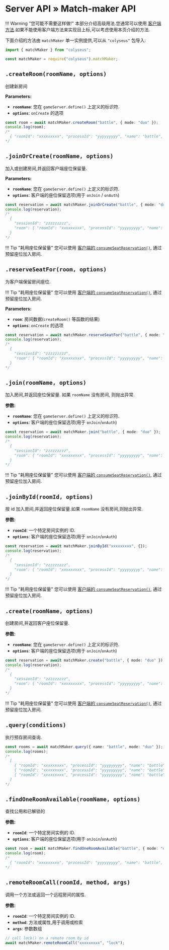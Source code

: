 # Server API &raquo; Match-maker API

!!! Warning "您可能不需要这样做!"
    本部分介绍高级用法.您通常可以使用 [客户端方法](/client/client/#methods).如果不能使用客户端方法来实现目上标,可以考虑使用本页介绍的方法.

下面介绍的方法由 `matchMaker` 单一实例提供,可以从 `"colyseus"` 包导入:

```typescript fct_label="TypeScript"
import { matchMaker } from "colyseus";
```

```javascript fct_label="JavaScript"
const matchMaker = require("colyseus").matchMaker;
```

## `.createRoom(roomName, options)`
创建新房间

**Parameters:**

- **`roomName`**: 您在 `gameServer.define()` 上定义的标识符.
- **`options`**: `onCreate` 的选项

```typescript
const room = await matchMaker.createRoom("battle", { mode: "duo" });
console.log(room);
/*
  { "roomId": "xxxxxxxxx", "processId": "yyyyyyyyy", "name": "battle", "locked": false }
*/
```

## `.joinOrCreate(roomName, options)`

加入或创建房间,并返回客户端座位保留量.

**Parameters:**

- **`roomName`**: 您在 `gameServer.define()` 上定义的标识符.
- **`options`**: 客户端的座位保留选项(用于 `onJoin` / `onAuth`)

```typescript
const reservation = await matchMaker.joinOrCreate("battle", { mode: "duo" });
console.log(reservation);
/*
  {
    "sessionId": "zzzzzzzzz",
    "room": { "roomId": "xxxxxxxxx", "processId": "yyyyyyyyy", "name": "battle", "locked": false }
  }
*/
```

!!! Tip "耗用座位保留量"
    您可以使用 [客户端的 `consumeSeatReservation()`](/client/client/#consumeseatreservation-reservation), 通过预留座位加入房间.

## `.reserveSeatFor(room, options)`
为客户端保留房间座位.

!!! Tip "耗用座位保留量"
    您可以使用 [客户端的 `consumeSeatReservation()`](/client/client/#consumeseatreservation-reservation), 通过预留座位加入房间.

**Parameters:**

- **`room`**: 房间数据(`createRoom()` 等函数的结果)
- **`options`**: `onCreate` 的选项

```typescript
const reservation = await matchMaker.reserveSeatFor("battle", { mode: "duo" });
console.log(reservation);
/*
  {
    "sessionId": "zzzzzzzzz",
    "room": { "roomId": "xxxxxxxxx", "processId": "yyyyyyyyy", "name": "battle", "locked": false }
  }
*/
```

## `.join(roomName, options)`
加入房间,并返回座位保留量. 如果 `roomName` 没有房间, 则抛出异常.

**参数:**

- **`roomName`**: 您在 `gameServer.define()` 上定义的标识符.
- **`options`**: 客户端的座位保留选项(用于 `onJoin`/`onAuth`)

```typescript
const reservation = await matchMaker.join("battle", { mode: "duo" });
console.log(reservation);
/*
  {
    "sessionId": "zzzzzzzzz",
    "room": { "roomId": "xxxxxxxxx", "processId": "yyyyyyyyy", "name": "battle", "locked": false }
  }
*/
```

!!! Tip "耗用座位保留量"
    您可以使用 [客户端的 `consumeSeatReservation()`](/client/client/#consumeseatreservation-reservation), 通过预留座位加入房间.

## `.joinById(roomId, options)`
按  id 加入房间,并返回座位保留量.如果 `roomName` 没有房间,则抛出异常.

**参数:**

- **`roomId`**: 一个特定房间实例的 ID.
- **`options`**: 客户端的座位保留选项(用于 `onJoin`/`onAuth`)

```typescript
const reservation = await matchMaker.joinById("xxxxxxxxx", {});
console.log(reservation);
/*
  {
    "sessionId": "zzzzzzzzz",
    "room": { "roomId": "xxxxxxxxx", "processId": "yyyyyyyyy", "name": "battle", "locked": false }
  }
*/
```

!!! Tip "耗用座位保留量"
    您可以使用 [客户端的 `consumeSeatReservation()`](/client/client/#consumeseatreservation-reservation), 通过预留座位加入房间.

## `.create(roomName, options)`
创建房间,并返回客户座位保留量.

**参数:**

- **`roomName`**: 您在 `gameServer.define()` 上定义的标识符.
- **`options`**: 客户端的座位保留选项(用于 `onJoin`/`onAuth`)

```typescript
const reservation = await matchMaker.create("battle", { mode: "duo" });
console.log(reservation);
/*
  {
    "sessionId": "zzzzzzzzz",
    "room": { "roomId": "xxxxxxxxx", "processId": "yyyyyyyyy", "name": "battle", "locked": false }
  }
*/
```

!!! Tip "耗用座位保留量"
    您可以使用 [客户端的 `consumeSeatReservation()`](/client/client/#consumeseatreservation-reservation), 通过预留座位加入房间.

## `.query(conditions)`
执行预存房间查询.

```typescript
const rooms = await matchMaker.query({ name: "battle", mode: "duo" });
console.log(rooms);
/*
  [
    { "roomId": "xxxxxxxxx", "processId": "yyyyyyyyy", "name": "battle", "locked": false },
    { "roomId": "xxxxxxxxx", "processId": "yyyyyyyyy", "name": "battle", "locked": false },
    { "roomId": "xxxxxxxxx", "processId": "yyyyyyyyy", "name": "battle", "locked": false }
  ]
*/
```

## `.findOneRoomAvailable(roomName, options)`
查找公用和已解锁的

**参数:**

- **`roomId`**: 一个特定房间实例的 ID.
- **`options`**: 客户端的座位保留选项(用于 `onJoin`/`onAuth`)

```typescript
const room = await matchMaker.findOneRoomAvailable("battle", { mode: "duo" });
console.log(room);
/*
  { "roomId": "xxxxxxxxx", "processId": "yyyyyyyyy", "name": "battle", "locked": false }
*/
```

## `.remoteRoomCall(roomId, method, args)`
调用一个方法或返回一个远程房间的属性.

**参数:**

- **`roomId`**: 一个特定房间实例的 ID.
- **`method`**: 方法或属性,用于调用或检索
- **`args`**: 参数数组

```typescript
// call lock() on a remote room by id
await matchMaker.remoteRoomCall("xxxxxxxxx", "lock");
```

